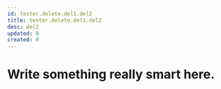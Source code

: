 ```yaml
---
id: tester.delete.del1.del2
title: tester.delete.del1.del2
desc: del2
updated: 0
created: 0
---
```

# Write something really smart here.
